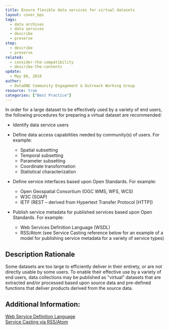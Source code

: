 ```yaml
---
title: Ensure flexible data services for virtual datasets
layout: cover_bps
tags:
  - data archives
  - data services
  - describe
  - preserve
step:
  - describe
  - preserve
related:
  - consider-the-compatibility
  - describe-the-contents
update:
  - May 08, 2018
author:
  - DataONE Community Engagement & Outreach Working Group
resource: true
categories: ["Best Practice"]
---
```




In order for a large dataset to be effectively used by a variety of end users, the following procedures for preparing a virtual dataset are recommended:

- Identify data service users

- Define data access capabilities needed by community(s) of users. For example:
  - Spatial subsetting
  - Temporal subsetting
  - Parameter subsetting
  - Coordinate transformation
  - Statistical characterization

- Define service interfaces based upon Open Standards. For example:

  - Open Geospatial Consortium (OGC WMS, WFS, WCS)
  - W3C (SOAP)
  - IETF (REST – derived from Hypertext Transfer Protocol [HTTP])

- Publish service metadata for published services based upon Open Standards. For example:

  - Web Services Definition Language (WSDL)
  - RSS/Atom (see Service Casting reference below for an example of a model for publishing service metadata for a variety of service types)

## Description Rationale

Some datasets are too large to efficiently deliver in their entirety, or are not directly usable by some users. To enable their effective use by a variety of end users, data collections may be published as "virtual" datasets that are extracted and/or processed based upon source data and pre-defined functions that deliver products derived from the source data.

## Additional Information:

[Web Service Definition Language](http://www.w3.org/TR/wsdl)  
[Service Casting via RSS/Atom](http://wiki.esipfed.org/index.php/Atom_ServiceCasting_to_advertise_Web_Services)

